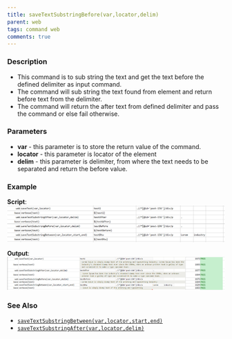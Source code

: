 ```yaml
---
title: saveTextSubstringBefore(var,locator,delim)
parent: web
tags: command web
comments: true
---
```


### Description

- This command is to sub string the text and get the text before the defined delimiter as input command.
- The command will sub string the text found from element and return before text from the delimiter.
- The command will return the after text from defined delimiter and pass the command or else fail otherwise.

### Parameters

- **var** - this parameter is to store the return value of the command.
- **locator** - this parameter is locator of the element
- **delim** - this parameter is delimiter, from where the text needs to be separated and return the before value.

### Example

**Script**:<br/>
![](image/saveTextSubstringBefore_01.png)

**Output**:<br/>
![](image/saveTextSubstringBefore_02.png)

### See Also

- [`saveTextSubstringBetween(var,locator,start,end)`](saveTextSubstringBetween(var,locator,start,end))
- [`saveTextSubstringAfter(var,locator,delim)`](saveTextSubstringAfter(var,locator,delim))